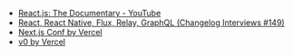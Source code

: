 - [React.js: The Documentary - YouTube](https://www.youtube.com/watch?v=8pDqJVdNa44)
- [React, React Native, Flux, Relay, GraphQL (Changelog Interviews #149)](https://changelog.com/podcast/149)
- [Next.js Conf by Vercel](https://nextjs.org/conf)
- [v0 by Vercel](https://v0.dev/)